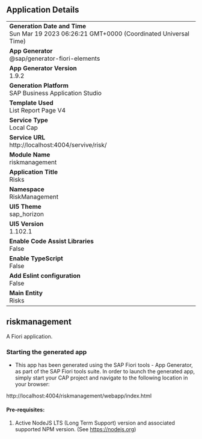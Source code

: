 ## Application Details
|               |
| ------------- |
|**Generation Date and Time**<br>Sun Mar 19 2023 06:26:21 GMT+0000 (Coordinated Universal Time)|
|**App Generator**<br>@sap/generator-fiori-elements|
|**App Generator Version**<br>1.9.2|
|**Generation Platform**<br>SAP Business Application Studio|
|**Template Used**<br>List Report Page V4|
|**Service Type**<br>Local Cap|
|**Service URL**<br>http://localhost:4004/servive/risk/
|**Module Name**<br>riskmanagement|
|**Application Title**<br>Risks|
|**Namespace**<br>RiskManagement|
|**UI5 Theme**<br>sap_horizon|
|**UI5 Version**<br>1.102.1|
|**Enable Code Assist Libraries**<br>False|
|**Enable TypeScript**<br>False|
|**Add Eslint configuration**<br>False|
|**Main Entity**<br>Risks|

## riskmanagement

A Fiori application.

### Starting the generated app

-   This app has been generated using the SAP Fiori tools - App Generator, as part of the SAP Fiori tools suite.  In order to launch the generated app, simply start your CAP project and navigate to the following location in your browser:

http://localhost:4004/riskmanagement/webapp/index.html

#### Pre-requisites:

1. Active NodeJS LTS (Long Term Support) version and associated supported NPM version.  (See https://nodejs.org)


